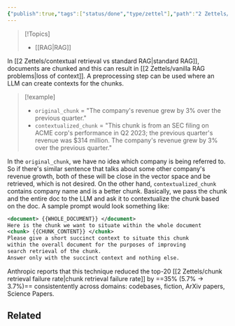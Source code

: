 ```yaml
---
{"publish":true,"tags":["status/done","type/zettel"],"path":"2 Zettels/contextual retrieval.md","permalink":"/2-zettels/contextual-retrieval/","PassFrontmatter":true}
---
```




> [!Topics]
> - [[RAG\|RAG]]

In [[2 Zettels/contextual retrieval vs standard RAG\|standard RAG]], documents are chunked and this can result in [[2 Zettels/vanilla RAG problems\|loss of context]]. A preprocessing step can be used where an LLM can create contexts for the chunks.
> [!example]
> - `original_chunk` = "The company's revenue grew by 3% over the previous quarter."
> - `contextualized_chunk` = "This chunk is from an SEC filing on ACME corp's performance in Q2 2023; the previous quarter's revenue was $314 million. The company's revenue grew by 3% over the previous quarter."

In the `original_chunk`, we have no idea which company is being referred to. So if there's similar sentence that talks about some other company's revenue growth, both of these will be close in the vector space and be retrieved, which is not desired. On the other hand, `contextualized_chunk` contains company name and is a better chunk.
Basically, we pass the chunk and the entire doc to the LLM and ask it to contextualize the chunk based on the doc. A sample prompt would look something like:
```xml
<document> {{WHOLE_DOCUMENT}} </document>
Here is the chunk we want to situate within the whole document 
<chunk> {{CHUNK_CONTENT}} </chunk> 
Please give a short succinct context to situate this chunk 
within the overall document for the purposes of improving 
search retrieval of the chunk.
Answer only with the succinct context and nothing else.
```

Anthropic reports that this technique reduced the top-20 [[2 Zettels/chunk retrieval failure rate\|chunk retrieval failure rate]] by ==35% (5.7% → 3.7%)== consistentently across domains: codebases, fiction, ArXiv papers, Science Papers.

## Related
